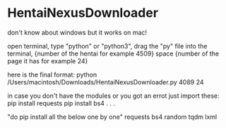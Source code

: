 # HentaiNexusDownloader
don't know about windows but it works on mac!

open terminal, type "python" or "python3", drag the "py" file into the terminal, {number of  the hentai for example 4509} space {number of the page it has for example 24}

here is the final format:
python /Users/macintosh/Downloads/HentaiNexusDownloader.py 4089 24







in case you don't have the  modules or you got an errot just import these:
pip install requests
pip install bs4
.
.
.

"do pip install all the below one by one"
requests
bs4
random
tqdm
lxml
